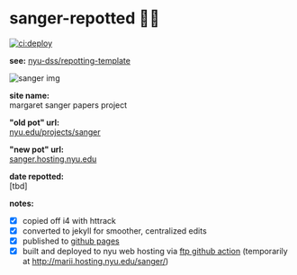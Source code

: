 # sanger-repotted 🌱🍯 
[![ci:deploy](https://github.com/nyu-dss/sanger-repotted/workflows/ci:deploy/badge.svg)](https://github.com/nyu-dss/sanger-repotted/actions?query=workflow%3Aci%3Adeploy)

__see:__ [nyu-dss/repotting-template](https://github.com/nyu-dss/repotting-template/)

![sanger img](https://raw.githubusercontent.com/nyu-dss/sanger-repotted/main/images/aboutms/mainimage.png)


__site name:__  
margaret sanger papers project

__"old pot" url:__   
[nyu.edu/projects/sanger](https://nyu.edu/projects/sanger)

__"new pot" url:__  
[sanger.hosting.nyu.edu](https://sanger.hosting.nyu.edu)

__date repotted:__  
[tbd]

__notes:__
- [x] copied off i4 with httrack
- [x] converted to jekyll for smoother, centralized edits
- [x] published to [github pages](https://nyu-dss.github.io/sanger-repotted/)
- [x] built and deployed to nyu web hosting via [ftp github action](https://github.com/nyu-dss/sanger-repotted/blob/main/.github/workflows/deploy.yml) (temporarily at http://marii.hosting.nyu.edu/sanger/)

